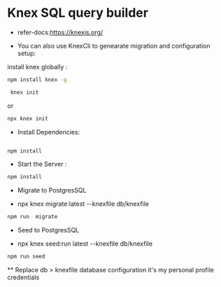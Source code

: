 # Knex SQL query builder

- refer-docs:https://knexjs.org/

- You  can also use KnexCli to genearate migration and configuration setup:

install knex globally :

``` bash
npm install knex -g
```


``` bash 
 knex init
```
or

``` bash 
npx knex init
```


* Install Dependencies:

```bash

npm install

```

- Start the Server :

``` bash
npm install
```

- Migrate to PostgresSQL

* npx knex migrate:latest --knexfile db/knexfile

```bash
npm run  migrate
```

- Seed to PostgresSQL

* npx knex seed:run latest --knexfile db/knexfile

```bash
npm run seed
```


** Replace  db > knexfile database configuration  it's my personal profile credentials 